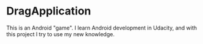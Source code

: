 # DragApplication

This is an Android "game".
I learn Android development in Udacity, and with this project I try to use my new knowledge.
